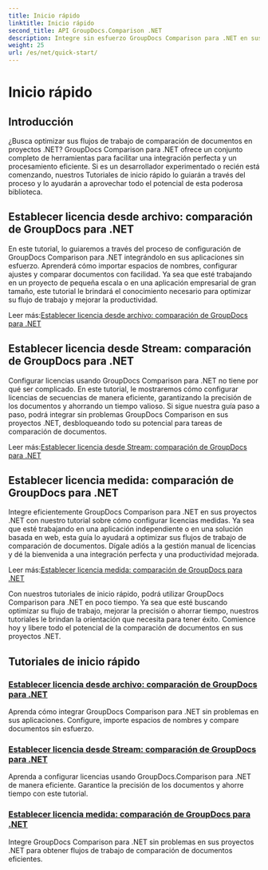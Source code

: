 ```yaml
---
title: Inicio rápido
linktitle: Inicio rápido
second_title: API GroupDocs.Comparison .NET
description: Integre sin esfuerzo GroupDocs Comparison para .NET en sus proyectos. Aprenda métodos eficientes de configuración de licencias para flujos de trabajo de comparación de documentos precisos.
weight: 25
url: /es/net/quick-start/
---
```


# Inicio rápido


## Introducción

¿Busca optimizar sus flujos de trabajo de comparación de documentos en proyectos .NET? GroupDocs Comparison para .NET ofrece un conjunto completo de herramientas para facilitar una integración perfecta y un procesamiento eficiente. Si es un desarrollador experimentado o recién está comenzando, nuestros Tutoriales de inicio rápido lo guiarán a través del proceso y lo ayudarán a aprovechar todo el potencial de esta poderosa biblioteca.

## Establecer licencia desde archivo: comparación de GroupDocs para .NET

En este tutorial, lo guiaremos a través del proceso de configuración de GroupDocs Comparison para .NET integrándolo en sus aplicaciones sin esfuerzo. Aprenderá cómo importar espacios de nombres, configurar ajustes y comparar documentos con facilidad. Ya sea que esté trabajando en un proyecto de pequeña escala o en una aplicación empresarial de gran tamaño, este tutorial le brindará el conocimiento necesario para optimizar su flujo de trabajo y mejorar la productividad.

 Leer más:[Establecer licencia desde archivo: comparación de GroupDocs para .NET](./set-license-from-file/)

## Establecer licencia desde Stream: comparación de GroupDocs para .NET

Configurar licencias usando GroupDocs Comparison para .NET no tiene por qué ser complicado. En este tutorial, le mostraremos cómo configurar licencias de secuencias de manera eficiente, garantizando la precisión de los documentos y ahorrando un tiempo valioso. Si sigue nuestra guía paso a paso, podrá integrar sin problemas GroupDocs Comparison en sus proyectos .NET, desbloqueando todo su potencial para tareas de comparación de documentos.

 Leer más:[Establecer licencia desde Stream: comparación de GroupDocs para .NET](./set-license-from-stream/)

## Establecer licencia medida: comparación de GroupDocs para .NET

Integre eficientemente GroupDocs Comparison para .NET en sus proyectos .NET con nuestro tutorial sobre cómo configurar licencias medidas. Ya sea que esté trabajando en una aplicación independiente o en una solución basada en web, esta guía lo ayudará a optimizar sus flujos de trabajo de comparación de documentos. Dígale adiós a la gestión manual de licencias y dé la bienvenida a una integración perfecta y una productividad mejorada.

 Leer más:[Establecer licencia medida: comparación de GroupDocs para .NET](./set-metered-license/)

Con nuestros tutoriales de inicio rápido, podrá utilizar GroupDocs Comparison para .NET en poco tiempo. Ya sea que esté buscando optimizar su flujo de trabajo, mejorar la precisión o ahorrar tiempo, nuestros tutoriales le brindan la orientación que necesita para tener éxito. Comience hoy y libere todo el potencial de la comparación de documentos en sus proyectos .NET.
## Tutoriales de inicio rápido
### [Establecer licencia desde archivo: comparación de GroupDocs para .NET](./set-license-from-file/)
Aprenda cómo integrar GroupDocs Comparison para .NET sin problemas en sus aplicaciones. Configure, importe espacios de nombres y compare documentos sin esfuerzo.
### [Establecer licencia desde Stream: comparación de GroupDocs para .NET](./set-license-from-stream/)
Aprenda a configurar licencias usando GroupDocs.Comparison para .NET de manera eficiente. Garantice la precisión de los documentos y ahorre tiempo con este tutorial.
### [Establecer licencia medida: comparación de GroupDocs para .NET](./set-metered-license/)
Integre GroupDocs Comparison para .NET sin problemas en sus proyectos .NET para obtener flujos de trabajo de comparación de documentos eficientes.